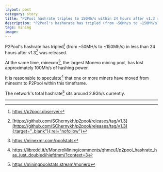 ```yaml
---
layout: post
category: story
title: "P2Pool hashrate triples to 150Mh/s within 24 hours after v1.3 release"
description: "P2Pool's hasharate has tripled (from ~50Mh/s to ~150Mh/s) in less than 24 hours after v1.3 was released." 
tags: mining
image: 
---
```


P2Pool's hashrate has tripled[^1] (from ~50MH/s to ~150Mh/s) in less than 24 hours after v1.3[^2] was released. 

At the same time, minexmr[^3], the largest Monero mining pool, has lost approximately 100Mh/s of hashing power.

It is reasonable to speculate[^4] that one or more miners have moved from minexmr to P2Pool within this timeframe.

The network's total hashrate[^5] sits around 2.8Gh/s currently.

---

[^1]: https://p2pool.observer
[^2]: [https://github.com/SChernykh/p2pool/releases/tag/v1.3](https://github.com/SChernykh/p2pool/releases/tag/v1.3){:target="_blank"}{:rel="nofollow"}
[^3]: https://minexmr.com/poolstats
[^4]: https://libredd.it/r/MoneroMining/comments/qhmeu1/p2pool_hashrate_has_just_doubled/hiefdmm/?context=3
[^5]: https://miningpoolstats.stream/monero
